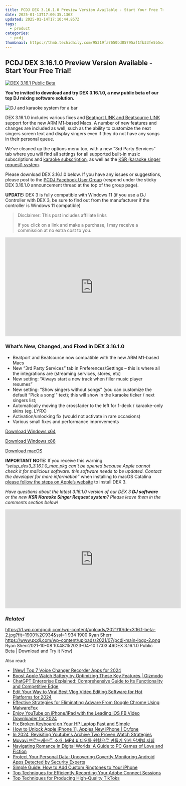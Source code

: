 ```yaml
---
title: PCDJ DEX 3.16.1.0 Preview Version Available - Start Your Free Trial!
date: 2025-01-13T17:00:35.136Z
updated: 2025-01-14T17:10:44.857Z
tags:
  - product
categories:
  - pcdj
thumbnail: https://thmb.techidaily.com/95319fa7650bd05795af1fb33fe5b5cd95af24d0dada7d401d99297b6e29ccbd.jpg
---
```


## PCDJ DEX 3.16.1.0 Preview Version Available - Start Your Free Trial!

[![DEX 3.16.1 Public Beta](https://i1.wp.com/pcdj.com/wp-content/uploads/2021/10/dex3.16.1-beta-2.jpg?resize=845%2C321&ssl=1)](https://i1.wp.com/pcdj.com/wp-content/uploads/2021/10/dex3.16.1-beta-2.jpg?fit=1030%2C506&ssl=1 "DEX 3.16.1 Public Beta")

**You’re invited to download and try DEX 3.16.1.0, a new public beta of our top DJ mixing software solution.** 

![DJ and karaoke system for a bar](https://i0.wp.com/pcdj.com/wp-content/uploads/2019/05/dex3-venue-square.jpg?resize=180%2C180&ssl=1 "DJ and karaoke system for a bar")

DEX 3.16.1.0 includes various fixes and [Beatport LINK and Beatsource LINK](https://tools.techidaily.com/pcdj/products/) support for the new ARM M1-based Macs. A number of new features and changes are included as well, such as the ability to customize the next singers screen text and display singers even if they do not have any songs in their personal queue.

We’ve cleaned up the options menu too, with a new “3rd Party Services” tab where you will find all settings for all supported built-in music subscriptions and [karaoke subscription](https://tools.techidaily.com/pcdj/products/), as well as the [KSR (karaoke singer request) system](https://tools.techidaily.com/pcdj/products/).

Please download DEX 3.16.1.0 below. If you have any issues or suggestions, please post to the [PCDJ Facebook User Group](http://www.facebook.com/groups/pcdjusergroup/) (respond under the sticky DEX 3.16.1.0 announcement thread at the top of the group page).

**UPDATE:** DEX 3 is fully compatible with Windows 11 (if you use a DJ Controller with DEX 3, be sure to find out from the manufacturer if the controller is Windows 11 compatible)

>  Disclaimer: This post includes affiliate links
>
>  If you click on a link and make a purchase, I may receive a commission at no extra cost to you.
>

<!-- affiliate ads begin -->
<iframe width="560" height="315" src="https://www.youtube.com/embed/0dOfcihxjiw?si=_fkp1S1Uw0N1dp6b" title="YouTube video player" frameborder="0" allow="accelerometer; autoplay; clipboard-write; encrypted-media; gyroscope; picture-in-picture; web-share" referrerpolicy="strict-origin-when-cross-origin" allowfullscreen></iframe>
<!-- affiliate ads end -->

### What’s New, Changed, and Fixed in DEX 3.16.1.0

* Beatport and Beatsource now compatible with the new ARM M1-based Macs
* New “3rd Party Services” tab in Preferences/Settings – this is where all the integrations are (streaming services, stores, etc)
* New setting: “Always start a new track when filler music player resumes”
* New setting: “Show singers without songs” (you can customize the default “Pick a song!” text); this will show in the karaoke ticker / next singers list;
* Automatically moving the crossfader to the left for 1-deck / karaoke-only skins (eg. LYRX)
* Activation/unlocking fix (would not activate in rare occasions)
* Various small fixes and performance improvements

[Download Windows x64](https://tools.techidaily.com/pcdj/products/)

[Download Windows x86](https://tools.techidaily.com/pcdj/products/)

[Download macOS](https://tools.techidaily.com/pcdj/products/)

**IMPORTANT NOTE:** If you receive this warning _“setup\_dex3\_3.16.1.0\_mac.pkg can’t be opened because Apple cannot check it for malicious software. this software needs to be updated. Contact the developer for more information”_ when installing to macOS Catalina [please follow the steps on Apple’s website](https://support.apple.com/guide/mac-help/open-a-mac-app-from-an-unidentified-developer-mh40616/mac) to install DEX 3.

_Have questions about the latest 3.16.1.0 version of our DEX 3 **DJ software** or the new **KSR Karaoke Singer Request system**? Please leave them in the comments section below!_

<!-- affiliate ads begin -->
<iframe width="560" height="315" src="https://www.youtube.com/embed/aIx71tPaWKg?si=lG5OiUe-M6eBJf5b" title="YouTube video player" frameborder="0" allow="accelerometer; autoplay; clipboard-write; encrypted-media; gyroscope; picture-in-picture; web-share" referrerpolicy="strict-origin-when-cross-origin" allowfullscreen></iframe>
<!-- affiliate ads end -->

### _Related_

https://i1.wp.com/pcdj.com/wp-content/uploads/2021/10/dex3.16.1-beta-2.jpg?fit=1900%2C934&ssl=1 934 1900 Ryan Sherr https://www.pcdj.com/wp-content/uploads/2021/07/pcdj-main-logo-2.png Ryan Sherr2021-10-08 10:48:152023-04-10 17:03:46DEX 3.16.1.0 Public Beta | Download and Try it Now}

<ins class="adsbygoogle"
     style="display:block"
     data-ad-format="autorelaxed"
     data-ad-client="ca-pub-7571918770474297"
     data-ad-slot="1223367746"></ins>

<ins class="adsbygoogle"
     style="display:block"
     data-ad-client="ca-pub-7571918770474297"
     data-ad-slot="8358498916"
     data-ad-format="auto"
     data-full-width-responsive="true"></ins>

<span class="atpl-alsoreadstyle">Also read:</span>
<div><ul>
<li><a href="https://digital-screen-recording.techidaily.com/new-top-7-voice-changer-recorder-apps-for-2024/"><u>[New] Top 7 Voice Changer Recorder Apps for 2024</u></a></li>
<li><a href="https://tech-savvy.techidaily.com/boost-apple-watch-battery-by-optimizing-these-key-features-gizmodo/"><u>Boost Apple Watch Battery by Optimizing These Key Features | Gizmodo</u></a></li>
<li><a href="https://tech-hub.techidaily.com/chatgpt-enterprise-explained-comprehensive-guide-to-its-functionality-and-competitive-edge/"><u>ChatGPT Enterprise Explained: Comprehensive Guide to Its Functionality and Competitive Edge</u></a></li>
<li><a href="https://ai-vdieo-software.techidaily.com/edit-your-way-to-viral-best-vlog-video-editing-software-for-hot-platforms-for-2024/"><u>Edit Your Way to Viral Best Vlog Video Editing Software for Hot Platforms for 2024</u></a></li>
<li><a href="https://win-updates.techidaily.com/effective-strategies-for-eliminating-adware-from-google-chrome-using-malwarefox/"><u>Effective Strategies for Eliminating Adware From Google Chrome Using MalwareFox</u></a></li>
<li><a href="https://facebook-video-recording.techidaily.com/enjoy-youtube-on-iphoneipad-with-the-leading-ios-fb-video-downloader-for-2024/"><u>Enjoy YouTube on iPhone/iPad with the Leading iOS FB Video Downloader for 2024</u></a></li>
<li><a href="https://win-howtos.techidaily.com/fix-broken-keyboard-on-your-hp-laptop-fast-and-simple/"><u>Fix Broken Keyboard on Your HP Laptop Fast and Simple</u></a></li>
<li><a href="https://iphone-unlock.techidaily.com/how-to-unlock-apple-iphone-11-apples-new-iphone-drfone-by-drfone-ios/"><u>How to Unlock Apple iPhone 11, Apples New iPhone | Dr.fone</u></a></li>
<li><a href="https://youtube-stream.techidaily.com/in-2024-revisiting-youtubes-archive-two-proven-watch-strategies/"><u>In 2024, Revisiting Youtube's Archive Two Proven Watch Strategies</u></a></li>
<li><a href="https://tech-savvy.techidaily.com/movavi-mp4/"><u>Movavi 브로드캐스트 소개: MP4 비디오를 원형으로 만들기 위한 단계별 지침</u></a></li>
<li><a href="https://win-updates.techidaily.com/navigating-romance-in-digital-worlds-a-guide-to-pc-games-of-love-and-fiction/"><u>Navigating Romance in Digital Worlds: A Guide to PC Games of Love and Fiction</u></a></li>
<li><a href="https://win-updates.techidaily.com/protect-your-personal-data-uncovering-covertly-monitoring-android-apps-detected-by-security-experts/"><u>Protect Your Personal Data: Uncovering Covertly Monitoring Android Apps Detected by Security Experts</u></a></li>
<li><a href="https://win-updates.techidaily.com/simple-guide-how-to-add-custom-ringtones-to-your-iphone/"><u>Simple Guide: How to Add Custom Ringtones to Your iPhone</u></a></li>
<li><a href="https://win-updates.techidaily.com/top-techniques-for-efficiently-recording-your-adobe-connect-sessions/"><u>Top Techniques for Efficiently Recording Your Adobe Connect Sessions</u></a></li>
<li><a href="https://win-updates.techidaily.com/top-techniques-for-producing-high-quality-tiktoks/"><u>Top Techniques for Producing High-Quality TikToks</u></a></li>
</ul></div>

